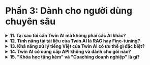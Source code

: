 # Phần 3: Dành cho người dùng chuyên sâu

<details>

<summary><strong>11. Tại sao tôi cần Twin AI mà không phải các AI khác?</strong></summary>

Điểm khác biệt cốt lõi nằm ở **"Cơ chế Agent Đa luồng"** và **"Lớp Tư duy Chuyên gia"**.

* **Cơ chế Agent:** Twin AI tích hợp sức mạnh của nhiều mô hình AI hàng đầu. Một "Agent chính" sẽ tự động phân tích và giao nhiệm vụ cho "Agent con" phù hợp nhất. Bạn nhận được kết quả tốt nhất từ sự kết hợp của nhiều "nhân tài" AI.
* **Lớp Tư duy Chuyên gia:** Twin AI được "tinh chỉnh" với quy trình tư duy 15 bước của chuyên gia Huỳnh Xuân Tùng. Kết quả bạn nhận được không chỉ đúng, mà còn có tính chiến lược, cấu trúc và được tối ưu cho mục tiêu kinh doanh.

</details>

<details>

<summary><strong>12. Tính năng tải tài liệu của Twin AI là RAG hay Fine-tuning?</strong></summary>

Tính năng này hoạt động dựa trên cơ chế **RAG (Retrieval-Augmented Generation)** tiên tiến. Điều này có nghĩa là Twin AI sẽ truy xuất thông tin từ tài liệu bạn cung cấp trong thời gian thực, đảm bảo nội dung trả về luôn chính xác theo kiến thức của bạn mà không làm thay đổi mô hình nền tảng.

</details>

<details>

<summary><strong>13. Khả năng xử lý tiếng Việt của Twin AI có ưu thế gì đặc biệt?</strong></summary>

Đây là một trong những thế mạnh lớn nhất. Do được tinh chỉnh và huấn luyện chuyên sâu với kho dữ liệu tiếng Việt chất lượng cao trong lĩnh vực marketing, Twin AI có khả năng sử dụng văn phong tự nhiên, phù hợp văn hóa Việt, hiểu sâu các thuật ngữ ngành và tạo ra các sản phẩm có tính thuyết phục cao với người dùng Việt.

</details>

<details>

<summary><strong>14. Twin AI có cung cấp API không và dành cho gói nào?</strong></summary>

**Có.** Chúng tôi cung cấp giải pháp tích hợp API, cho phép bạn đưa sức mạnh của Twin AI vào hệ thống nội bộ của mình. API có sẵn **từ gói CREATOR trở lên**, với các gói cao hơn sẽ có giới hạn sử dụng lớn hơn và được hỗ trợ kỹ thuật chuyên sâu.

</details>

<details>

<summary><strong>15. "Khóa học tặng kèm" và "Coaching doanh nghiệp" là gì?</strong></summary>

Đây là những giá trị cộng thêm đặc biệt dành cho các khách hàng đăng ký gói cao cấp.

* **Khóa học tặng kèm:** Là các khóa học online độc quyền của chuyên gia Huỳnh Xuân Tùng về Marketing, Content, Chiến lược...
* **Coaching doanh nghiệp:** Là các buổi tư vấn, huấn luyện trực tiếp 1:1 với chuyên gia để đưa ra giải pháp chiến lược được "may đo" riêng cho doanh nghiệp của bạn (dành cho gói BUSINESS và ENTERPRISE).

</details>
